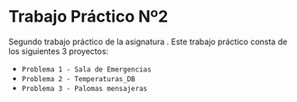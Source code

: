 # Trabajo Práctico Nº2

Segundo trabajo práctico de la asignatura <Algoritmos y Estructuras de Datos>.
Este trabajo práctico consta de los siguientes 3 proyectos:
  - `Problema 1 - Sala de Emergencias`
  - `Problema 2 - Temperaturas_DB`
  - `Problema 3 - Palomas mensajeras`
